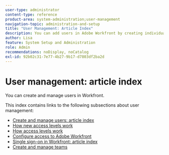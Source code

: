 ```yaml
---
user-type: administrator
content-type: reference
product-area: system-administration;user-management
navigation-topic: administration-and-setup
title: "User Management: Article Index"
description: You can add users in Adobe Workfront by creating individual users from scratch or by copy existing users.
author: Lisa
feature: System Setup and Administration
role: Admin
recommendations: noDisplay, noCatalog
exl-id: 92b02c31-7e77-4b27-9b17-d7803df2ba2d
---
```

# User management: article index

 <!-- Audited: 5/2025 -->

You can create and manage users in Workfront. 

This index contains links to the following subsections about user management:

* [Create and manage users: article index](../../administration-and-setup/add-users/create-and-manage-users/create-and-manage-users.md) 
* [How new access levels work](/help/quicksilver/administration-and-setup/add-users/how-access-levels-work/access-levels-toc.md)
* [How access levels work](../../administration-and-setup/add-users/access-levels-and-object-permissions/access-levels.md) 
* [Configure access to Adobe Workfront](../../administration-and-setup/add-users/configure-and-grant-access/configure-access.md) 
* [Single sign-on in Workfront: article index](../../administration-and-setup/add-users/single-sign-on/single-sign-on.md)
* [Create and manage teams](../../administration-and-setup/add-users/create-and-manage-teams/create-and-manage-teams.md)
